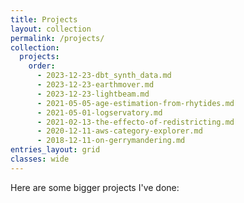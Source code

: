 ```yaml
---
title: Projects
layout: collection
permalink: /projects/
collection:
  projects:
    order:
      - 2023-12-23-dbt_synth_data.md
      - 2023-12-23-earthmover.md
      - 2023-12-23-lightbeam.md
      - 2021-05-05-age-estimation-from-rhytides.md
      - 2021-05-01-logservatory.md
      - 2021-02-13-the-effecto-of-redistricting.md
      - 2020-12-11-aws-category-explorer.md
      - 2018-12-11-on-gerrymandering.md
entries_layout: grid
classes: wide
---
```


Here are some bigger projects I've done:
